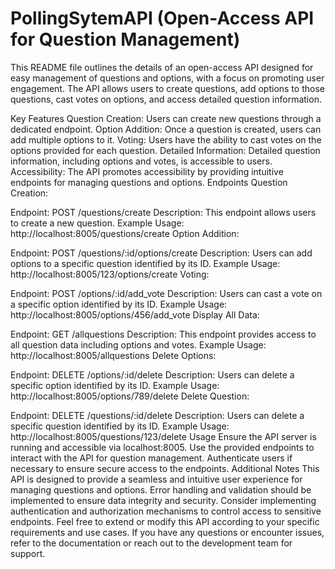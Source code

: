 # PollingSytemAPI (Open-Access API for Question Management)

This README file outlines the details of an open-access API designed for easy management of questions and options, with a focus on promoting user engagement. The API allows users to create questions, add options to those questions, cast votes on options, and access detailed question information.

Key Features
Question Creation: Users can create new questions through a dedicated endpoint.
Option Addition: Once a question is created, users can add multiple options to it.
Voting: Users have the ability to cast votes on the options provided for each question.
Detailed Information: Detailed question information, including options and votes, is accessible to users.
Accessibility: The API promotes accessibility by providing intuitive endpoints for managing questions and options.
Endpoints
Question Creation:

Endpoint: POST /questions/create
Description: This endpoint allows users to create a new question.
Example Usage: http://localhost:8005/questions/create
Option Addition:

Endpoint: POST /questions/:id/options/create
Description: Users can add options to a specific question identified by its ID.
Example Usage: http://localhost:8005/123/options/create
Voting:

Endpoint: POST /options/:id/add_vote
Description: Users can cast a vote on a specific option identified by its ID.
Example Usage: http://localhost:8005/options/456/add_vote
Display All Data:

Endpoint: GET /allquestions
Description: This endpoint provides access to all question data including options and votes.
Example Usage: http://localhost:8005/allquestions
Delete Options:

Endpoint: DELETE /options/:id/delete
Description: Users can delete a specific option identified by its ID.
Example Usage: http://localhost:8005/options/789/delete
Delete Question:

Endpoint: DELETE /questions/:id/delete
Description: Users can delete a specific question identified by its ID.
Example Usage: http://localhost:8005/questions/123/delete
Usage
Ensure the API server is running and accessible via localhost:8005.
Use the provided endpoints to interact with the API for question management.
Authenticate users if necessary to ensure secure access to the endpoints.
Additional Notes
This API is designed to provide a seamless and intuitive user experience for managing questions and options.
Error handling and validation should be implemented to ensure data integrity and security.
Consider implementing authentication and authorization mechanisms to control access to sensitive endpoints.
Feel free to extend or modify this API according to your specific requirements and use cases. If you have any questions or encounter issues, refer to the documentation or reach out to the development team for support.



